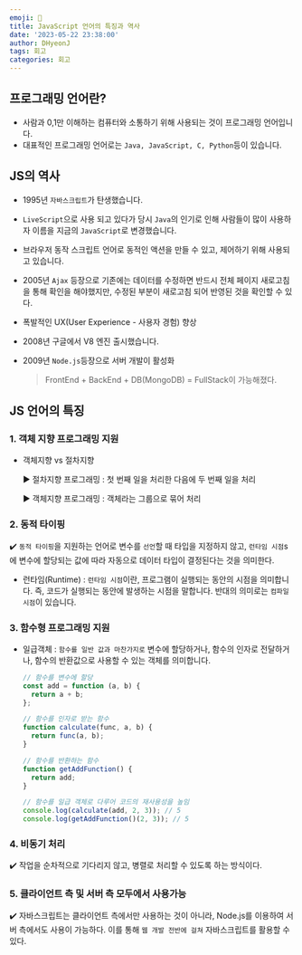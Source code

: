 ```yaml
---
emoji: 📝
title: JavaScript 언어의 특징과 역사
date: '2023-05-22 23:38:00'
author: DHyeonJ
tags: 회고
categories: 회고
---
```


## 프로그래밍 언어란?

- 사람과 0,1만 이해하는 컴퓨터와 소통하기 위해 사용되는 것이 프로그래밍 언어입니다.
- 대표적인 프로그래밍 언어로는 `Java, JavaScript, C, Python`등이 있습니다.

## JS의 역사

- 1995년 `자바스크립트`가 탄생했습니다.

- `LiveScript`으로 사용 되고 있다가 당시 `Java`의 인기로 인해 사람들이 많이 사용하자 이름을 지금의 `JavaScript`로 변경했습니다.

- 브라우저 동작 스크립트 언어로 동적인 액션을 만들 수 있고, 제어하기 위해 사용되고 있습니다.

- 2005년 `Ajax` 등장으로 기존에는 데이터를 수정하면 반드시 전체 페이지 새로고침을 통해 확인을 해야했지만, 수정된 부분이 새로고침 되어 반영된 것을 확인할 수 있다.

- 폭발적인 UX(User Experience - 사용자 경험) 향상

- 2008년 구글에서 V8 엔진 출시했습니다.

- 2009년 `Node.js`등장으로 서버 개발이 활성화

  <blockquote>FrontEnd + BackEnd + DB(MongoDB) = FullStack이 가능해졌다.</blockquote>

## JS 언어의 특징

### 1. 객체 지향 프로그래밍 지원

- 객체지향 vs 절차지향

  ▶︎ 절차지향 프로그래밍 : 첫 번째 일을 처리한 다음에 두 번째 일을 처리

  ▶︎ 객체지향 프로그래밍 : 객체라는 그룹으로 묶어 처리

### 2. 동적 타이핑

✔️ `동적 타이핑`을 지원하는 언어로 변수를 `선언`할 때 타입을 지정하지 않고, `런타임 시점`s에 변수에 할당되는 값에 따라 자동으로 데이터 타입이 결정된다는 것을 의미한다.

- 런타임(Runtime) : `런타임 시점`이란, 프로그램이 실행되는 동안의 시점을 의미합니다. 즉, 코드가 실행되는 동안에 발생하는 시점을 말합니다. 반대의 의미로는 `컴파일 시점`이 있습니다.

### 3. 함수형 프로그래밍 지원

- 일급객체 : `함수를 일반 값과 마찬가지로` 변수에 할당하거나, 함수의 인자로 전달하거나, 함수의 반환값으로 사용할 수 있는 객체를 의미합니다.

  ```js
  // 함수를 변수에 할당
  const add = function (a, b) {
    return a + b;
  };

  // 함수를 인자로 받는 함수
  function calculate(func, a, b) {
    return func(a, b);
  }

  // 함수를 반환하는 함수
  function getAddFunction() {
    return add;
  }

  // 함수를 일급 객체로 다루어 코드의 재사용성을 높임
  console.log(calculate(add, 2, 3)); // 5
  console.log(getAddFunction()(2, 3)); // 5
  ```

### 4. 비동기 처리

✔️ 작업을 순차적으로 기다리지 않고, 병렬로 처리할 수 있도록 하는 방식이다.

### 5. 클라이언트 측 및 서버 측 모두에서 사용가능

✔️ 자바스크립트는 클라이언트 측에서만 사용하는 것이 아니라, Node.js를 이용하여 서버 측에서도 사용이 가능하다. 이를 통해 `웹 개발 전반에 걸쳐` 자바스크립트를 활용할 수 있다.

```toc

```

